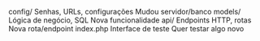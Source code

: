 config/   Senhas, URLs, configurações   Mudou servidor/banco
models/   Lógica de negócio, SQL        Nova funcionalidade
api/      Endpoints HTTP, rotas         Nova rota/endpoint
index.php Interface de teste            Quer testar algo novo
